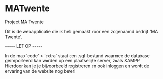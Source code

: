 # MATwente
Project MA Twente

Dit is de webapplicatie die 
ik heb gemaakt voor een zogenaamd bedrijf 'MA Twente'.

----- LET OP -----

In de map 'code' > 'extra' staat een .sql-bestand 
waarmee de database geïmporteerd kan worden 
op een plaatselijke server, zoals XAMPP.
Hierdoor kan je je bijvoorbeeld registreren
en ook inloggen en wordt de ervaring van de website 
nog beter!
